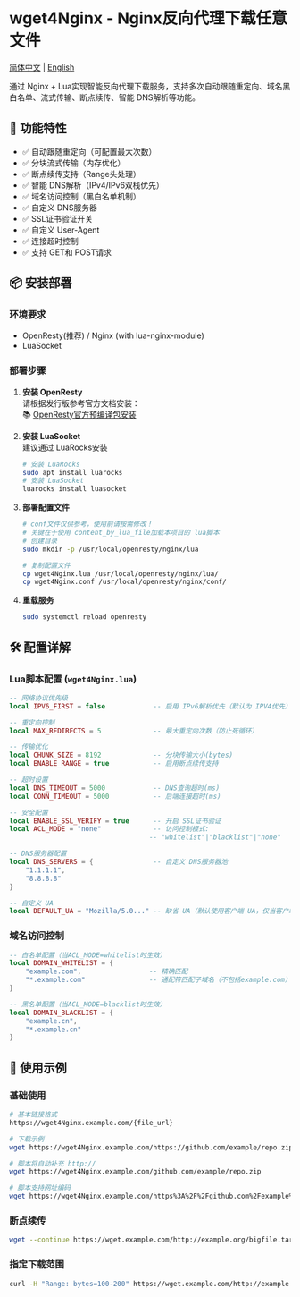 # wget4Nginx - Nginx反向代理下载任意文件

[简体中文](./README.md) | [English](./README_en.md)

通过 Nginx + Lua实现智能反向代理下载服务，支持多次自动跟随重定向、域名黑白名单、流式传输、断点续传、智能 DNS解析等功能。

## 🚀 功能特性

- ✅ 自动跟随重定向（可配置最大次数）
- ✅ 分块流式传输（内存优化）
- ✅ 断点续传支持（Range头处理）
- ✅ 智能 DNS解析（IPv4/IPv6双栈优先）
- ✅ 域名访问控制（黑白名单机制）
- ✅ 自定义 DNS服务器
- ✅ SSL证书验证开关
- ✅ 自定义 User-Agent
- ✅ 连接超时控制
- ✅ 支持 GET和 POST请求

## 📦 安装部署

### 环境要求
- OpenResty(推荐) / Nginx (with lua-nginx-module)
- LuaSocket

### 部署步骤
1. **安装 OpenResty**  
   请根据发行版参考官方文档安装：  
   📚 [OpenResty官方预编译包安装](https://openresty.org/cn/linux-packages.html)

2. **安装 LuaSocket**  
   建议通过 LuaRocks安装
    ```bash
    # 安装 LuaRocks
    sudo apt install luarocks
    # 安装 LuaSocket
    luarocks install luasocket
    ```

3. **部署配置文件**
    ```bash
    # conf文件仅供参考，使用前请按需修改！
    # 关键在于使用 content_by_lua_file加载本项目的 lua脚本
    # 创建目录
    sudo mkdir -p /usr/local/openresty/nginx/lua

    # 复制配置文件
    cp wget4Nginx.lua /usr/local/openresty/nginx/lua/
    cp wget4Nginx.conf /usr/local/openresty/nginx/conf/
    ```

4. **重载服务**
    ```bash
    sudo systemctl reload openresty
    ```

## 🛠 配置详解

### Lua脚本配置 (`wget4Nginx.lua`)

```lua
-- 网络协议优先级
local IPV6_FIRST = false            -- 启用 IPv6解析优先（默认为 IPV4优先）

-- 重定向控制
local MAX_REDIRECTS = 5             -- 最大重定向次数（防止死循环）

-- 传输优化
local CHUNK_SIZE = 8192             -- 分块传输大小(bytes)
local ENABLE_RANGE = true           -- 启用断点续传支持

-- 超时设置
local DNS_TIMEOUT = 5000            -- DNS查询超时(ms)
local CONN_TIMEOUT = 5000           -- 后端连接超时(ms)

-- 安全配置
local ENABLE_SSL_VERIFY = true      -- 开启 SSL证书验证
local ACL_MODE = "none"             -- 访问控制模式: 
                                   -- "whitelist"|"blacklist"|"none"

-- DNS服务器配置
local DNS_SERVERS = {               -- 自定义 DNS服务器池
    "1.1.1.1", 
    "8.8.8.8"
}

-- 自定义 UA
local DEFAULT_UA = "Mozilla/5.0..." -- 缺省 UA（默认使用客户端 UA，仅当客户端 UA为空时使用，如不需要可置空）
```

### 域名访问控制

```lua
-- 白名单配置（当ACL_MODE=whitelist时生效）
local DOMAIN_WHITELIST = {          
    "example.com",                 -- 精确匹配
    "*.example.com"                -- 通配符匹配子域名（不包括example.com）
}

-- 黑名单配置（当ACL_MODE=blacklist时生效）
local DOMAIN_BLACKLIST = {          
    "example.cn",
    "*.example.cn"
}
```

## 🧰 使用示例

### 基础使用
```bash
# 基本链接格式
https://wget4Nginx.example.com/{file_url}

# 下载示例
wget https://wget4Nginx.example.com/https://github.com/example/repo.zip

# 脚本将自动补充 http://
wget https://wget4Nginx.example.com/github.com/example/repo.zip

# 脚本支持网址编码
wget https://wget4Nginx.example.com/https%3A%2F%2Fgithub.com%2Fexample%2Frepo.zip
```

### 断点续传
```bash
wget --continue https://wget.example.com/http://example.org/bigfile.tar.gz
```

### 指定下载范围
```bash
curl -H "Range: bytes=100-200" https://wget.example.com/http://example.com/testfile
```

